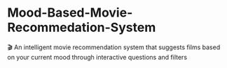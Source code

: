 # Mood-Based-Movie-Recommedation-System
🎬 An intelligent movie recommendation system that suggests films based on your current mood through interactive questions and filters
